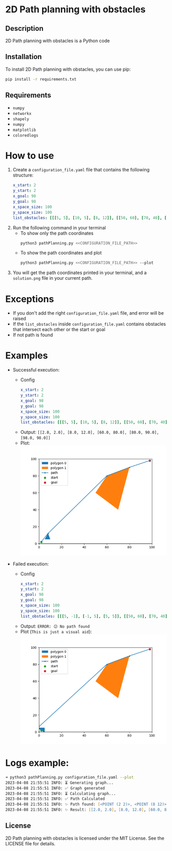 # 2D Path planning with obstacles

## Description

2D Path planning with obstacles is a Python code

## Installation

To install 2D Path planning with obstacles, you can use pip:

```zsh
pip install -r requirements.txt
```

## Requirements

- `numpy`
- `networkx`
- `shapely`
- `numpy`
- `matplotlib`
- `coloredlogs`

# How to use

1. Create a `configuration_file.yaml` file that contains the following structure:
   ```yaml
   x_start: 2
   y_start: 2
   x_goal: 98
   y_goal: 98
   x_space_size: 100
   y_space_size: 100
   list_obstacles: [[[5, 5], [10, 5], [8, 12]], [[50, 60], [70, 40], [80, 90], [60, 80]]]
   ```
1. Run the following command in your terminal
   - To show only the path coordinates
     ```zsh
     python3 pathPlanning.py <<CONFIGURATION_FILE_PATH>>
     ```
   - To show the path coordinates and plot
     ```zsh
     python3 pathPlanning.py <<CONFIGURATION_FILE_PATH>> --plot
     ```
1. You will get the path coordinates printed in your terminal, and a `solution.png` file in your current path.

# Exceptions

- If you don't add the right `configuration_file.yaml` file, and error will be raised
- If the `list_obstacles` inside `configuration_file.yaml` contains obstacles that intersect each other or the start or goal
- If not path is found

# Examples

- Successful execution:
  - Config
    ```yaml
    x_start: 2
    y_start: 2
    x_goal: 98
    y_goal: 98
    x_space_size: 100
    y_space_size: 100
    list_obstacles: [[[5, 5], [10, 5], [8, 12]], [[50, 60], [70, 40], [80, 90], [60, 80]]]
    ```
  - Output: `[[2.0, 2.0], [8.0, 12.0], [60.0, 80.0], [80.0, 90.0], [98.0, 98.0]]`
  - Plot: ![alt text](imgs/success.png)

- Failed execution:
  - Config
    ```yaml
    x_start: 2
    y_start: 2
    x_goal: 98
    y_goal: 98
    x_space_size: 100
    y_space_size: 100
    list_obstacles: [[[5, -1], [-1, 5], [5, 5]], [[50, 60], [70, 40], [80, 90], [60, 80]]]
    ```
  - Output: `ERROR: 😕 No path found`
  - Plot (`This is just a visual aid`): ![alt text](imgs/error.png)

# Logs example:

``` zsh
➜ python3 pathPlanning.py configuration_file.yaml --plot
2023-04-08 21:55:51 INFO: ⏳ Generating graph...
2023-04-08 21:55:51 INFO: ✅ Graph generated
2023-04-08 21:55:51 INFO: ⏳ Calculating graph...
2023-04-08 21:55:51 INFO: ✅ Path Calculated
2023-04-08 21:55:51 INFO: ✨ Path found: [<POINT (2 2)>, <POINT (8 12)>, <POINT (60 80)>, <POINT (80 90)>, <POINT (98 98)>]
2023-04-08 21:55:51 INFO: ✨ Result: [[2.0, 2.0], [8.0, 12.0], [60.0, 80.0], [80.0, 90.0], [98.0, 98.0]]
```

## License

2D Path planning with obstacles is licensed under the MIT License. See the LICENSE file for details.
